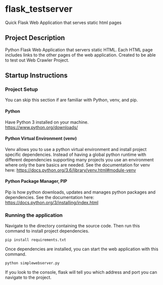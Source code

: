 # flask_testserver
Quick Flask Web Application that serves static html pages
## Project Description
Python Flask Web Application that servers static HTML.
Each HTML page includes links to the other pages of the web application.
Created to be able to test out Web Crawler Project.
## Startup Instructions
### Project Setup
You can skip this section if are familiar with Python, venv, and pip.
#### Python
Have Python 3 installed on your machine. https://www.python.org/downloads/
#### Python Virtual Environment (venv)
Venv allows you to use a python virtual environment and install project specific dependencies.
Instead of having a global python runtime with different dependencies supporting many projects
you use an environment where only the bare basics are needed.
See the documentation for venv here: https://docs.python.org/3.6/library/venv.html#module-venv
#### Python Package Manager, PIP
Pip is how python downloads, updates and manages python packages and dependencies.
See the documentation here: https://docs.python.org/3/installing/index.html
### Running the application
Navigate to the directory containing the source code. Then run this command to install project dependencies.
```
pip install requirements.txt
```
Once dependencies are installed, you can start the web application with this command.
```
python simplewebserver.py
```
If you look to the console, flask will tell you which address and port you can navigate to the project.
